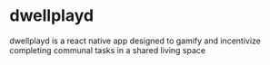 # dwellplayd

dwellplayd is a react native app designed to gamify and incentivize completing communal tasks in a shared living space